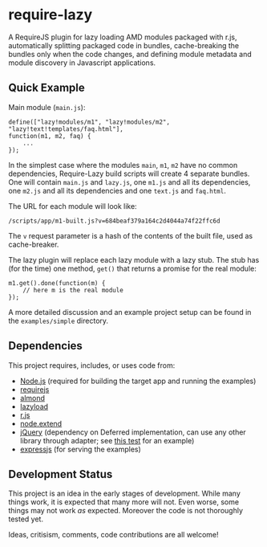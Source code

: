 require-lazy
============

A RequireJS plugin for lazy loading AMD modules packaged with r.js, automatically splitting packaged
code in bundles, cache-breaking the bundles only when the code changes, and defining module metadata
and module discovery in Javascript applications.

Quick Example
-------------

Main module (`main.js`):

	define(["lazy!modules/m1", "lazy!modules/m2", "lazy!text!templates/faq.html"],
	function(m1, m2, faq) {
		...
	});

In the simplest case where the modules `main`, `m1`, `m2` have no common dependencies, Require-Lazy
build scripts will create 4 separate bundles. One will contain `main.js` and `lazy.js`, one `m1.js`
and all its dependencies, one `m2.js` and all its dependencies and one `text.js` and `faq.html`.

The URL for each module will look like:

	/scripts/app/m1-built.js?v=684beaf379a164c2d4044a74f22ffc6d

The `v` request parameter is a hash of the contents of the built file, used as cache-breaker.

The lazy plugin will replace each lazy module with a lazy stub. The stub has (for the time)
one method, `get()` that returns a promise for the real module:

	m1.get().done(function(m) {
		// here m is the real module
	});

A more detailed discussion and an example project setup can be found in the `examples/simple`
directory.

Dependencies
------------
This project requires, includes, or uses code from:

- [Node.js](http://nodejs.org/) (required for building the target app and running the examples)
- [requirejs](https://github.com/jrburke/requirejs)
- [almond](https://github.com/jrburke/almond)
- [lazyload](https://github.com/rgrove/lazyload/)
- [r.js](https://github.com/jrburke/r.js)
- [node.extend](https://github.com/dreamerslab/node.extend)
- [jQuery](http://jquery.com/) (dependency on Deferred implementation, can use any other library through adapter; see [this test](https://github.com/nikospara/require-lazy/tree/master/tests/issue005-jqueryless) for an example)
- [expressjs](http://expressjs.com/) (for serving the examples)

Development Status
------------------
This project is an idea in the early stages of development. While many things work, it is expected
that many more will not. Even worse, some things may not work *as* expected. Moreover the code is
not thoroughly tested yet.

Ideas, critisism, comments, code contributions are all welcome!
